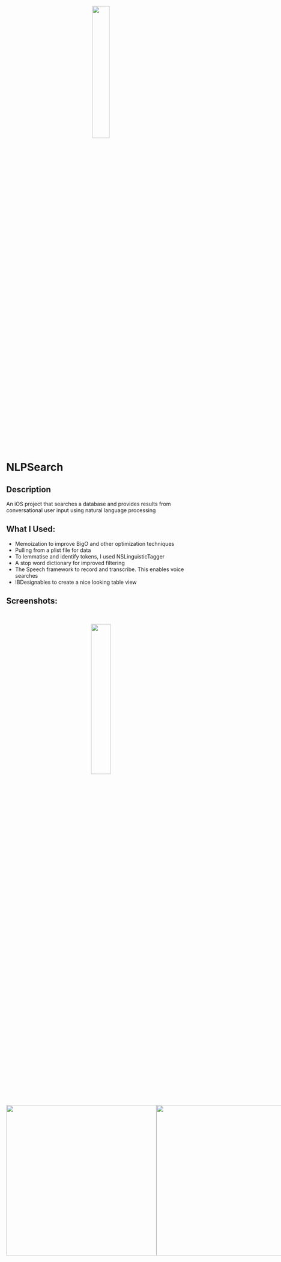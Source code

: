 <p align="center"><img width="30%" src ="https://user-images.githubusercontent.com/33397468/44625269-9616d280-a8c2-11e8-8031-22597b7d0655.jpg"/></p>


# NLPSearch

## Description

An iOS project that searches a database and provides results from conversational user input using natural language processing

## What I Used:

* Memoization to improve BigO and other optimization techniques
* Pulling from a plist file for data
* To lemmatise and identify tokens, I used NSLinguisticTagger
* A stop word dictionary for improved filtering
* The Speech framework to record and transcribe. This enables voice searches
* IBDesignables to create a nice looking table view

## Screenshots:
<br/>
<p align="center"><img width="32%" src ="https://user-images.githubusercontent.com/33397468/44643341-684a9000-a98d-11e8-892f-a1defa745b48.gif"/></p>

<br/>

<div style="display: flex; justify-content: space-between;">
<img height="400" src ="https://user-images.githubusercontent.com/33397468/44643332-61238200-a98d-11e8-9bce-6eedd0a0b9c2.png"/> 
<img height="400" src ="https://user-images.githubusercontent.com/33397468/44643333-61238200-a98d-11e8-9c64-b18183748154.png"/>
<img height="400" src ="https://user-images.githubusercontent.com/33397468/44643334-61238200-a98d-11e8-8809-ee4c76033910.png"/>
</div>

<br/><br/><br/>
